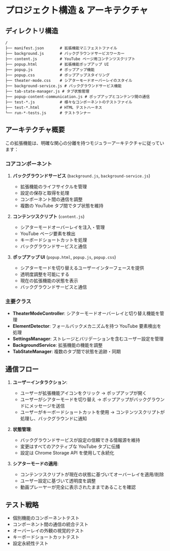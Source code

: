 # プロジェクト構造 & アーキテクチャ

## ディレクトリ構造

```
/
├── manifest.json       # 拡張機能マニフェストファイル
├── background.js       # バックグラウンドサービスワーカー
├── content.js          # YouTube ページ用コンテンツスクリプト
├── popup.html          # 拡張機能ポップアップ UI
├── popup.js            # ポップアップ機能
├── popup.css           # ポップアップスタイリング
├── theater-mode.css    # シアターモードオーバーレイのスタイル
├── background-service.js # バックグラウンドサービス機能
├── tab-state-manager.js # タブ状態管理
├── popup-content-communication.js # ポップアップとコンテンツ間の通信
├── test-*.js           # 様々なコンポーネントのテストファイル
├── test-*.html         # HTML テストハーネス
└── run-*-tests.js      # テストランナー
```

## アーキテクチャ概要

この拡張機能は、明確な関心の分離を持つモジュラーアーキテクチャに従っています：

### コアコンポーネント

1. **バックグラウンドサービス** (`background.js`, `background-service.js`)

   - 拡張機能のライフサイクルを管理
   - 設定の保存と取得を処理
   - コンポーネント間の通信を調整
   - 複数の YouTube タブ間でタブ状態を維持

2. **コンテンツスクリプト** (`content.js`)

   - シアターモードオーバーレイを注入・管理
   - YouTube ページ要素を検出
   - キーボードショートカットを処理
   - バックグラウンドサービスと通信

3. **ポップアップ UI** (`popup.html`, `popup.js`, `popup.css`)
   - シアターモードを切り替えるユーザーインターフェースを提供
   - 透明度調整を可能にする
   - 現在の拡張機能の状態を表示
   - バックグラウンドサービスと通信

### 主要クラス

- **TheaterModeController**: シアターモードオーバーレイと切り替え機能を管理
- **ElementDetector**: フォールバックメカニズムを持つ YouTube 要素検出を処理
- **SettingsManager**: ストレージとバリデーションを含むユーザー設定を管理
- **BackgroundService**: 拡張機能の機能を調整
- **TabStateManager**: 複数のタブ間で状態を追跡・同期

## 通信フロー

1. **ユーザーインタラクション**:

   - ユーザーが拡張機能アイコンをクリック → ポップアップが開く
   - ユーザーがシアターモードを切り替え → ポップアップがバックグラウンドにメッセージを送信
   - ユーザーがキーボードショートカットを使用 → コンテンツスクリプトが処理し、バックグラウンドに通知

2. **状態管理**:

   - バックグラウンドサービスが設定の信頼できる情報源を維持
   - 変更はすべてのアクティブな YouTube タブに伝播
   - 設定は Chrome Storage API を使用して永続化

3. **シアターモードの適用**:
   - コンテンツスクリプトが現在の状態に基づいてオーバーレイを適用/削除
   - ユーザー設定に基づいて透明度を調整
   - 動画プレーヤーが完全に表示されたままであることを確認

## テスト戦略

- 個別機能のコンポーネントテスト
- コンポーネント間の通信の統合テスト
- オーバーレイの外観の視覚的テスト
- キーボードショートカットテスト
- 設定永続性テスト
